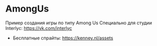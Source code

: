 # AmongUs
Пример создания игры по типу Among Us
Специально для студии Interlyc: https://vk.com/interlyc

- Бесплатные спрайты: https://kenney.nl/assets

